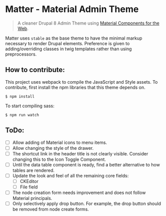 # Matter - Material Admin Theme

> A cleaner Drupal 8 Admin Theme using [Material Components for the Web](https://material.io/components/web/).

Matter uses `stable` as the base theme to have the minimal markup necessary to render Drupal elements. Preference is given to adding/overriding classes in twig templates rather than using preprocessors.

## How to contribute:

This project uses webpack to compile the JavaScript and Style assets. To contribute, first install the npm libraries that this theme depends on.

```
$ npm install
```

To start compiling sass:

```
$ npm run watch
```

## ToDo:
  - [ ] Allow adding of Material icons to menu items.
  - [ ] Allow changing the style of the drawer.
  - [ ] The shortcut link in the header title is not clearly visible. Consider changing this to the Icon Toggle Component.
  - [ ] Until the data table component is ready, find a better alternative to how tables are rendered.  
  - [ ] Update the look and feel of all the remaining core fields:
    - [ ] CKEditor
    - [ ] File field
  - [ ] The node creation form needs improvement and does not follow Material principals.
  - [ ] Only selectively apply drop button. For example, the drop button should be removed from node create forms.